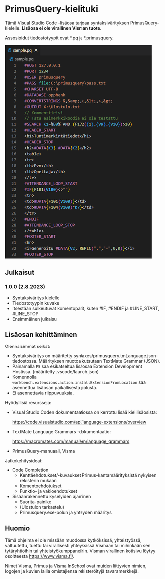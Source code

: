 # PrimusQuery-kielituki

Tämä Visual Studio Code -lisäosa tarjoaa syntaksivärityksen PrimusQuery-kielelle. **Lisäosa ei ole virallinen Visman tuote.**

Assosioidut tiedostotyypit ovat *.pq ja *.primusquery.

<img src="sample.png" alt="Näyte syntaksivärityksestä Visual Studio Code -koodieditorissa" />

## Julkaisut

### 1.0.0 (2.8.2023)

* Syntaksiväritys kielelle
* Tiedostotyypin kuvake
* Itsestään sulkeutuvat komentoparit, kuten #IF, #ENDIF ja #LINE_START, #LINE_STOP
* Ensimmäinen julkaisu

## Lisäosan kehittäminen

Olennaisimmat seikat:
* Syntaksiväritys on määritetty syntaxes/primusquery.tmLanguage.json-tiedostossa. Määrityksen muotoa kutsutaan TextMate Grammar (JSON). 
* Painamalla `F5` saa esikatseltua lisäosaa Extension Development Hostissa. (määritelty .vscode/launch.json) 
* Komennolla `workbench.extensions.action.installExtensionFromLocation` saa asennettua lisäosan paikallisesta polusta.
* Ei asennettavia riippuvuuksia.

Hyödyllisiä resursseja:
* Visual Studio Coden dokumentaatiossa on kerrottu lisää kielilisäosista: 
    
    https://code.visualstudio.com/api/language-extensions/overview
* TextMate Language Grammars -dokumentaatio: 
    
    https://macromates.com/manual/en/language_grammars
* PrimusQuery-manuaali, Visma

Jatkokehitysideat:
* Code Completion
    * Kenttäehdotukset/-kuvaukset Primus-kantamäärityksistä nykyisen rekisterin mukaan
    * Komentoehdotukset
    * Funktio- ja vakioehdotukset
* Sisäänrakennettu kyselyiden ajaminen
    * Suorita-painike
    * (Ulostulon tarkastelu)
    * Primusquery.exe-polun ja yhteyden määritys
## Huomio

Tämä ohjelma ei ole missään muodossa kytköksissä, yhteistyössä, valtuutettu, tuettu tai virallisesti yhteyksissä Vismaan tai mihinkään sen tytäryhtiöihin tai yhteistyökumppaneihin. Visman virallinen kotisivu löytyy osoitteesta https://www.visma.fi/.

Nimet Visma, Primus ja Visma InSchool ovat muiden liittyvien nimien, logojen ja kuvien lailla omistajiensa rekisteröityjä tavaramerkkejä.
